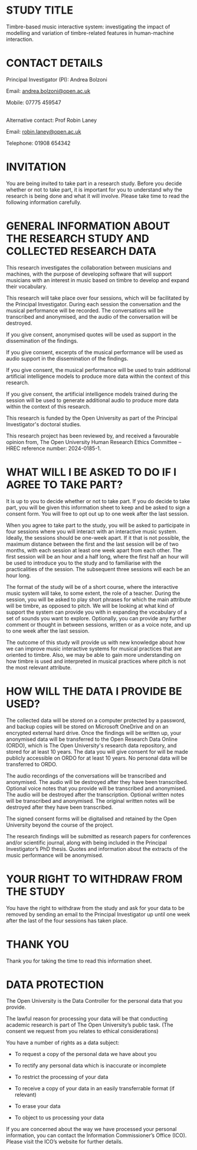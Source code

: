 <!-- --- -->
<!-- title: Timbre-based music interactive system -->
<!-- --- -->


# STUDY TITLE

Timbre-based music interactive system: investigating the impact of modelling and variation of timbre-related features in human-machine interaction.


# CONTACT DETAILS

Principal Investigator (PI): Andrea Bolzoni

Email: andrea.bolzoni@open.ac.uk 

Mobile: 07775 459547<br/><br/>


Alternative contact: Prof Robin Laney

Email: robin.laney@open.ac.uk

Telephone: 01908 654342



# INVITATION

You are being invited to take part in a research study. Before you decide whether or not to take part, it is important for you to understand why the research is being done and what it will involve. Please take time to read the following information carefully.


# GENERAL INFORMATION ABOUT THE RESEARCH STUDY AND COLLECTED RESEARCH DATA

This research investigates the collaboration between musicians and machines, with the purpose of developing  software that will support musicians with an interest in music based on timbre to develop and expand their vocabulary.

This research will take place over four sessions, which will be facilitated by the Principal Investigator. During each session the conversation and the musical performance will be recorded. The conversations will be transcribed and anonymised, and the audio of the conversation will be destroyed.

If you give consent, anonymised quotes will be used as support in the dissemination of the findings.

If you give consent, excerpts of the musical performance will be used as audio support in the dissemination of the findings.

If you give consent, the musical performance will be used to train additional artificial intelligence models to produce more data within the context of this research.

If you give consent, the artificial intelligence models trained during the session will be used to generate additional audio to produce more data within the context of this research.

This research is funded by the Open University as part of the Principal Investigator's doctoral studies.

This research project has been reviewed by, and received a favourable opinion from, The Open University Human Research Ethics Committee – HREC reference number: 2024-0185-1.


# WHAT WILL I BE ASKED TO DO IF I AGREE TO TAKE PART? 

It is up to you to decide whether or not to take part. If you do decide to take part, you will be given this information sheet to keep and be asked to sign a consent form. You will free to opt out up to one week after the last session.

When you agree to take part to the study, you will be asked to participate in four sessions where you will interact with an interactive music system. Ideally, the sessions should be one-week apart. If it that is not possible, the maximum distance between the first and the last session will be of two months, with each session at least one week apart from each other. The first session will be an hour and a half long, where the first half an hour will be used to introduce you to the study and to familiarise with the practicalities of the session. The subsequent three sessions will each be an hour long. 

The format of the study will be of a short course, where the interactive music system will take, to some extent, the role of a teacher. During the session, you will be asked to play short phrases for which the main attribute will be timbre, as opposed to pitch. We will be looking at what kind of support the system can provide you with in expanding the vocabulary of a set of sounds you want to explore. Optionally, you can provide any further comment or thought in between sessions, written or as a voice note, and up to one week after the last session.

The outcome of this study will provide us with new knowledge about how we can improve music interactive systems for musical practices that are oriented to timbre. Also, we may be able to gain more understanding on how timbre is used and interpreted in musical practices where pitch is not the most relevant attribute.


# HOW WILL THE DATA I PROVIDE BE USED?

The collected data will be stored on a computer protected by a password, and backup copies will be stored on Microsoft OneDrive and on an encrypted external hard drive. Once the findings will be written up, your anonymised data will be transferred to the Open Research Data Online (ORDO), which is The Open University's research data repository, and stored for at least 10 years. The data you will give consent for will be made publicly accessible on ORDO for at least 10 years. No personal data will be transferred to ORDO.

The audio recordings of the conversations will be transcribed and anonymised. The audio will be destroyed after they have been transcribed. Optional voice notes that you provide will be transcribed and anonymised. The audio will be destroyed after the transcription. Optional written notes will be transcribed and anonymised. The original written notes will be destroyed after they have been transcribed.

The signed consent forms will be digitalised and retained by the Open University beyond the course of the project.

The research findings will be submitted as research papers for conferences and/or scientific journal, along with being included in the Principal Investigator’s PhD thesis. Quotes and information about the extracts of the music performance will be anonymised. 


# YOUR RIGHT TO WITHDRAW FROM THE STUDY

You have the right to withdraw from the study and ask for your data to be removed by sending an email to the Principal Investigator up until one week after the last of the four sessions has taken place.


# THANK YOU

Thank you for taking the time to read this information sheet.


# DATA PROTECTION

The Open University is the Data Controller for the personal data that you provide. 

The lawful reason for processing your data will be that conducting academic research is part of The Open University’s public task. (The consent we request from you relates to ethical considerations)

You have a number of rights as a data subject:

-	To request a copy of the personal data we have about you

-	To rectify any personal data which is inaccurate or incomplete

-	To restrict the processing of your data

-	To receive a copy of your data in an easily transferrable format (if relevant)

-	To erase your data

-	To object to us processing your data

If you are concerned about the way we have processed your personal information, you can contact the Information Commissioner’s Office (ICO). Please visit the ICO’s website for further details.








